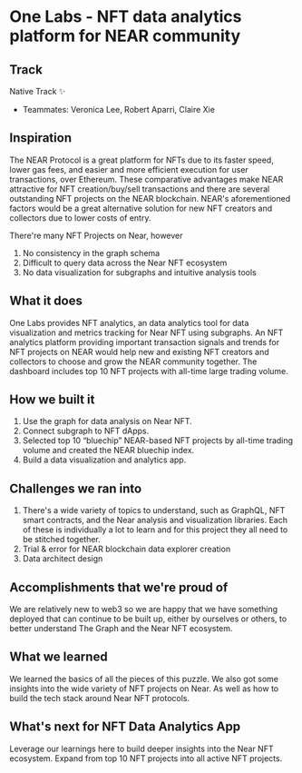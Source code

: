 # One Labs - NFT data analytics platform for NEAR community 

## Track 
Native Track ✨
- Teammates: Veronica Lee, Robert Aparri, Claire Xie


## Inspiration
The NEAR Protocol is a great platform for NFTs due to its faster speed, lower gas fees, and easier and more efficient execution for user transactions, over Ethereum. These comparative advantages make NEAR attractive for NFT creation/buy/sell transactions and there are several outstanding NFT projects on the NEAR blockchain. NEAR's aforementioned factors would be a great alternative solution for new NFT creators and collectors due to lower costs of entry.

There're many NFT Projects on Near, however 
1) No consistency in the graph schema
2) Difficult to query data across the Near NFT ecosystem
3) No data visualization for subgraphs and intuitive analysis tools

## What it does
One Labs provides NFT analytics, an data analytics tool for data visualization and metrics tracking for Near NFT using subgraphs. An NFT analytics platform providing important transaction signals and trends for NFT projects on NEAR would help new and existing NFT creators and collectors to choose and grow the NEAR community together. The dashboard includes top 10 NFT projects with all-time large trading volume. 

## How we built it
1. Use the graph for data analysis on Near NFT.
2. Connect subgraph to NFT dApps.
3. Selected top 10 “bluechip” NEAR-based NFT projects by all-time trading volume and created the NEAR bluechip index. 
4. Build a data visualization and analytics app. 

## Challenges we ran into
1. There's a wide variety of topics to understand, such as GraphQL, NFT smart contracts, and the Near analysis and visualization libraries. Each of these is individually a lot to learn and for this project they all need to be stitched together.
2. Trial & error for NEAR blockchain data explorer creation 
3. Data architect design

## Accomplishments that we're proud of
We are relatively new to web3 so we are happy that we have something deployed that can continue to be built up, either by ourselves or others, to better understand The Graph and the Near NFT ecosystem.

## What we learned
We learned the basics of all the pieces of this puzzle. We also got some insights into the wide variety of NFT projects on Near. As well as how to build the tech stack around Near NFT protocols.

## What's next for NFT Data Analytics App
Leverage our learnings here to build deeper insights into the Near NFT ecosystem. Expand from top 10 NFT projects into all active NFT projects.
